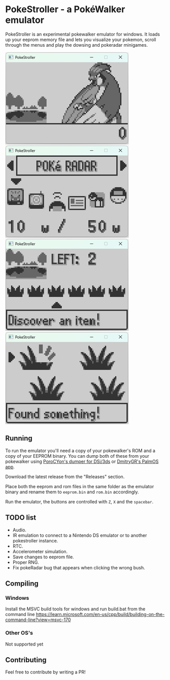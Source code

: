 # PokeStroller - a PokéWalker emulator
PokeStroller is an experimental pokewalker emulator for windows. It loads up your eeprom memory file and lets you visualize your pokemon, scroll through the menus and play the dowsing and pokeradar minigames.

![home](https://github.com/jpcerrone/pokestroller/blob/refactor/img/home.gif)
![menu](https://github.com/jpcerrone/pokestroller/blob/refactor/img/menu.gif)
![dowsing](https://github.com/jpcerrone/pokestroller/blob/refactor/img/dowsing.gif)
![battle](https://github.com/jpcerrone/pokestroller/blob/refactor/img/battle.gif)

## Running
To run the emulator you'll need a copy of your pokewalker's ROM and a copy of your EEPROM binary. You can dump both of these from your pokewalker using [PoroCYon's dumper for DSi/3ds](https://git.titandemo.org/PoroCYon/pokewalker-rom-dumper) or [DmitryGR's PalmOS app](https://dmitry.gr/?r=05.Projects&proj=28.%20pokewalker#_TOC_377b8050cfd1e60865685a4ca39bc4c0).

Download the latest release from the "Releases" section. 

Place both the eeprom and rom files in the same folder as the emulator binary and rename them to `eeprom.bin` and `rom.bin` accordingly.

Run the emulator, the buttons are controlled with `Z`, `X` and the `spacebar`.

## TODO list
- Audio.
- IR emulation to connect to a Nintendo DS emulator or to another pokestroller instance.
- RTC.
- Accelerometer simulation.
- Save changes to eeprom file.
- Proper RNG.
- Fix pokeRadar bug that appears when clicking the wrong bush.

## Compiling
### Windows
Install the MSVC build tools for windows and run build.bat from the command line
https://learn.microsoft.com/en-us/cpp/build/building-on-the-command-line?view=msvc-170
### Other OS's
Not supported yet

## Contributing
Feel free to contribute by writing a PR!

